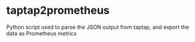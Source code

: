 # taptap2prometheus
Python script used to parse the JSON output from taptap, and export the data as Prometheus metrics
